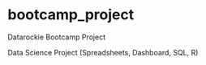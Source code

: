 # bootcamp_project

Datarockie Bootcamp Project

Data Science Project (Spreadsheets, Dashboard, SQL, R)
